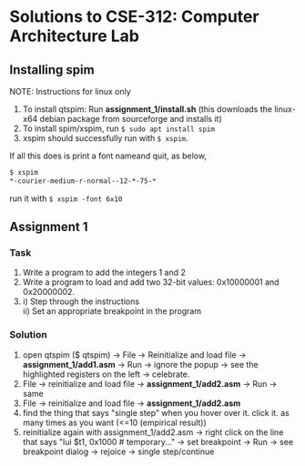 # Solutions to CSE-312: Computer Architecture Lab

## Installing spim
NOTE: Instructions for linux only
1. To install qtspim: Run **assignment\_1/install.sh** (this downloads the linux-x64 debian package from sourceforge and installs it)
2. To install spim/xspim, run `$ sudo apt install spim`
3. xspim should successfully run with `$ xspim`.

If all this does is print a font nameand quit, as below,
```bash
$ xspim
*-courier-medium-r-normal--12-*-75-*
```
run it with `$ xspim -font 6x10`

## Assignment 1

### Task
1. Write a program to add the integers 1 and 2
2. Write a program to load and add two 32-bit values: 0x10000001 and 0x20000002.
3. i) Step through the instructions  
   ii) Set an appropriate breakpoint in the program

### Solution
1. open qtspim ($ qtspim) -> File -> Reinitialize and load file -> **assignment\_1/add1.asm** -> Run -> ignore the popup -> see the highlighted registers on the left -> celebrate.
2. File -> reinitialize and load file -> **assignment\_1/add2.asm** -> Run -> same
3. File -> reinitialize and load file ->  **assignment\_1/add2.asm**
  1. find the thing that says "single step" when you hover over it. click it. as many times as you want (<=10 (empirical result))
  2. reinitialize again with assignment\_1/add2.asm -> right click on the line that says "lui $t1, 0x1000 # temporary..." -> set breakpoint -> Run -> see breakpoint dialog -> rejoice -> single step/continue
